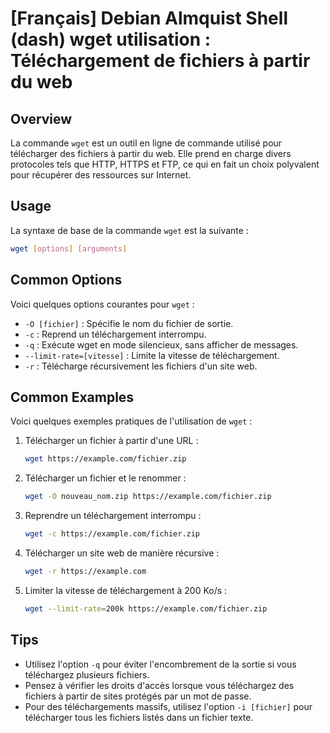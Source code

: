 # [Français] Debian Almquist Shell (dash) wget utilisation : Téléchargement de fichiers à partir du web

## Overview
La commande `wget` est un outil en ligne de commande utilisé pour télécharger des fichiers à partir du web. Elle prend en charge divers protocoles tels que HTTP, HTTPS et FTP, ce qui en fait un choix polyvalent pour récupérer des ressources sur Internet.

## Usage
La syntaxe de base de la commande `wget` est la suivante :

```bash
wget [options] [arguments]
```

## Common Options
Voici quelques options courantes pour `wget` :

- `-O [fichier]` : Spécifie le nom du fichier de sortie.
- `-c` : Reprend un téléchargement interrompu.
- `-q` : Exécute wget en mode silencieux, sans afficher de messages.
- `--limit-rate=[vitesse]` : Limite la vitesse de téléchargement.
- `-r` : Télécharge récursivement les fichiers d'un site web.

## Common Examples
Voici quelques exemples pratiques de l'utilisation de `wget` :

1. Télécharger un fichier à partir d'une URL :

   ```bash
   wget https://example.com/fichier.zip
   ```

2. Télécharger un fichier et le renommer :

   ```bash
   wget -O nouveau_nom.zip https://example.com/fichier.zip
   ```

3. Reprendre un téléchargement interrompu :

   ```bash
   wget -c https://example.com/fichier.zip
   ```

4. Télécharger un site web de manière récursive :

   ```bash
   wget -r https://example.com
   ```

5. Limiter la vitesse de téléchargement à 200 Ko/s :

   ```bash
   wget --limit-rate=200k https://example.com/fichier.zip
   ```

## Tips
- Utilisez l'option `-q` pour éviter l'encombrement de la sortie si vous téléchargez plusieurs fichiers.
- Pensez à vérifier les droits d'accès lorsque vous téléchargez des fichiers à partir de sites protégés par un mot de passe.
- Pour des téléchargements massifs, utilisez l'option `-i [fichier]` pour télécharger tous les fichiers listés dans un fichier texte.